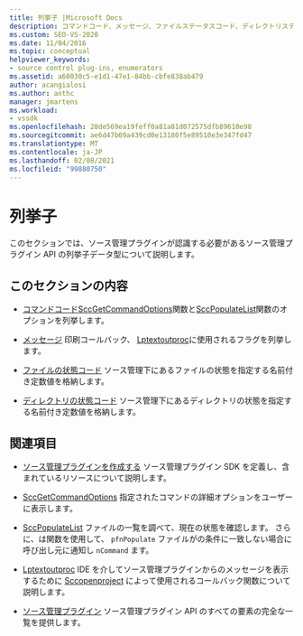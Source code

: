 ```yaml
---
title: 列挙子 |Microsoft Docs
description: コマンドコード、メッセージ、ファイルステータスコード、ディレクトリステータスコードなど、ソース管理プラグイン API の列挙子データ型について説明します。
ms.custom: SEO-VS-2020
ms.date: 11/04/2016
ms.topic: conceptual
helpviewer_keywords:
- source control plug-ins, enumerators
ms.assetid: a60030c5-e1d1-47e1-84bb-cbfe838ab479
author: acangialosi
ms.author: anthc
manager: jmartens
ms.workload:
- vssdk
ms.openlocfilehash: 28de569ea19feff0a81a81d072575dfb89610e98
ms.sourcegitcommit: ae6d47b09a439cd0e13180f5e89510e3e347fd47
ms.translationtype: MT
ms.contentlocale: ja-JP
ms.lasthandoff: 02/08/2021
ms.locfileid: "99880750"
---
```

# <a name="enumerators"></a>列挙子
このセクションでは、ソース管理プラグインが認識する必要があるソース管理プラグイン API の列挙子データ型について説明します。

## <a name="in-this-section"></a>このセクションの内容
- [コマンドコード](../extensibility/command-code-enumerator.md)[SccGetCommandOptions](../extensibility/sccgetcommandoptions-function.md)関数と[SccPopulateList](../extensibility/sccpopulatelist-function.md)関数のオプションを列挙します。

- [メッセージ](../extensibility/message-enumerator.md) 印刷コールバック、 [Lptextoutproc](../extensibility/lptextoutproc.md)に使用されるフラグを列挙します。

- [ファイルの状態コード](../extensibility/file-status-code-enumerator.md) ソース管理下にあるファイルの状態を指定する名前付き定数値を格納します。

- [ディレクトリの状態コード](../extensibility/directory-status-code-enumerator.md) ソース管理下にあるディレクトリの状態を指定する名前付き定数値を格納します。

## <a name="related-sections"></a>関連項目
- [ソース管理プラグインを作成する](../extensibility/internals/creating-a-source-control-plug-in.md) ソース管理プラグイン SDK を定義し、含まれているリソースについて説明します。

- [SccGetCommandOptions](../extensibility/sccgetcommandoptions-function.md) 指定されたコマンドの詳細オプションをユーザーに表示します。

- [SccPopulateList](../extensibility/sccpopulatelist-function.md) ファイルの一覧を調べて、現在の状態を確認します。 さらに、は関数を使用して、 `pfnPopulate` ファイルがの条件に一致しない場合に呼び出し元に通知し `nCommand` ます。

- [Lptextoutproc](../extensibility/lptextoutproc.md) IDE を介してソース管理プラグインからのメッセージを表示するために [Sccopenproject](../extensibility/sccopenproject-function.md) によって使用されるコールバック関数について説明します。

- [ソース管理プラグイン](../extensibility/source-control-plug-ins.md) ソース管理プラグイン API のすべての要素の完全な一覧を提供します。
